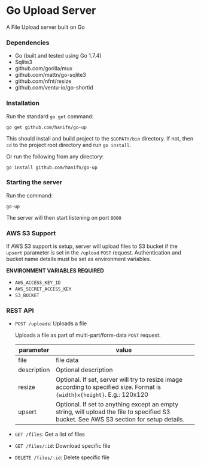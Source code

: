 # Go Upload Server

A File Upload server built on Go

### Dependencies
- Go (built and tested using Go 1.7.4)
- Sqlite3
- github.com/gorilla/mux
- github.com/mattn/go-sqlite3 
- github.com/nfnt/resize
- github.com/ventu-io/go-shortid

### Installation
Run the standard `go get` command:
```
go get github.com/hanifn/go-up
```

This should install and build project to the `$GOPATH/bin` directory.
If not, then `cd` to the project root directory and run `go install`.

Or run the following from any directory:
```
go install github.com/hanifn/go-up
```

### Starting the server
Run the command:
```
go-up
```
The server will then start listening on port `8000`

### AWS S3 Support
If AWS S3 support is setup,  server will upload files to S3 bucket if
the `upsert` parameter is set in the `/upload` `POST` request. Authentication and
bucket name details must be set as environment variables.

**ENVIRONMENT VARIABLES REQUIRED**
- `AWS_ACCESS_KEY_ID` 
- `AWS_SECRET_ACCESS_KEY`
- `S3_BUCKET`

### REST API
- `POST /uploads`: Uploads a file

   Uploads a file as part of multi-part/form-data `POST` request.
   
   |parameter   |value               |
   |------------|--------------------|
   |file        |file data           |
   |description |Optional description|
   |resize      |Optional. If set, server will try to resize image according to specified size. Format is `{width}x{height}`. E.g.: 120x120|
   |upsert      |Optional. If set to anything except an empty string, will upload the file to specified S3 bucket. See AWS S3 section for setup details.

- `GET /files`: Get a list of files
- `GET /files/:id`: Download specific file
- `DELETE /files/:id`: Delete specific file